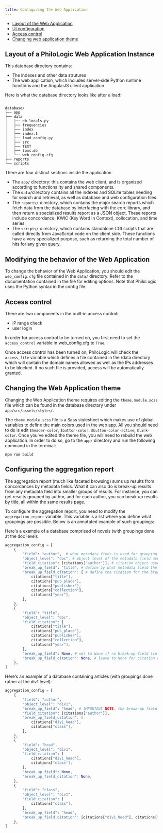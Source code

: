 ```yaml
---
title: Configuring the Web Application
---
```


-   [Layout of the Web Application](#layout)
-   [UI configuration](#ui)
-   [Access control](#access)
-   [Changing web application theme](#changing-theme)

## <a name="layout"></a>Layout of a PhiloLogic Web Application Instance

This database directory contains:

-   The indexes and other data strutures
-   The web application, which includes server-side Python runtime functions and the AngularJS client application

Here is what the database directory looks like after a load:

<pre><code>
database/
├── app
├── data
│   ├── db.locals.py
│   ├── frequencies
│   ├── index
│   ├── index.1
│   ├── load_config.py
│   ├── src
│   ├── TEXT
│   ├── toms.db
│   └── web_config.cfg
├── reports
└── scripts
</code></pre>

There are four distinct sections inside the application:

-   The `app/` directory: this contains the web client, and is organized according to functionality and shared components.
-   The `data/`directory contains all the indexes and SQLite tables needing for search and retrieval, as well as database and web configuration files.
-   The `reports/` directory, which contains the major search reports which fetch data from the database by interfacing with the core library, and then return a specialized results report as a JSON object. These reports include concordance, KWIC (Key Word In Context), collocation, and time series.
-   The `scripts/` directory, which contains standalone CGI scripts that are called directly from JavaScript code on the client side. These functions have a very specialized purpose, such as returning the total number of hits for any given query.

## <a name="ui"></a>Modifying the behavior of the Web Application

To change the behavior of the Web Application, you should edit the `web_config.cfg` file contained in the `data/` directory. Refer to the documentation contained in the file for editing options. Note that PhiloLogic uses the Python syntax in the config file.

## <a name="access"></a>Access control

There are two components in the built-in access control:

-   IP range check
-   user login

In order for access control to be turned on, you first need to set the `access_control` variable in web_config.cfg to `True`.

Once access control has been turned on, PhiloLogic will check the `access_file` variable which defines a file contained in the /data directory which will contain the domain names allowed as well as the IPs addresses to be blocked. If no such file is provided, access will be automatically granted.

## <a name="changing-theme"></a>Changing the Web Application theme
Changing the Web Application theme requires editing the `theme.module.scss` file which can be found in the database directory under `app/src/assets/styles/`.

The `theme.module.scss` file is a Sass stylesheet which makes use of global variables to define the main colors used in the web app. All you should need to do is edit `$header-color`, `$button-color`, `$button-color-active`, `$link-color`. Once you've edited the theme file, you will need to rebuild the web application. In order to do so, go to the `app/` directory and run the following command in the terminal:
```
npm run build
```

## <a name="aggregation"></a>Configuring the aggregation report
The aggregation report (much like faceted browsing) sums up results from concordances by metadata fields. What it can also do is break-up results from any metadata field
into smaller groups of results. For instance, you can get results grouped by author, and for each author, you can break up results by title, all within the same results page.

To configure the aggregation report, you need to modify the `aggregation_report` variable. This variable is a list where you define what groupings are possible. Below is an annotated example of such groupings:

Here's a example of a database comprised of novels (with groupings done at the doc level):

```python
aggregation_config = [
    {
        "field": "author",  # what metadata fieds is used for grouping results
        "object_level": "doc", # object level of the metadata field used for grouping
        "field_citation": [citations["author"]], # citation object used for citing this field
        "break_up_field": "title", # define by what metadata field the results can be further broken into
        "break_up_field_citation": [ # define the citation for the break-up field
            citations["title"],
            citations["pub_place"],
            citations["publisher"],
            citations["collection"],
            citations["year"],
        ],
    },
    {
        "field": "title",
        "object_level": "doc",
        "field_citation": [
            citations["title"],
            citations["pub_place"],
            citations["publisher"],
            citations["collection"],
            citations["year"],
        ],
        "break_up_field": None, # set to None if no break-up field (in this case titles are typically unique so doesn't make sense)
        "break_up_field_citation": None, # leave to None for citation as well.
    },
]
```

Here's an example of a database containing articles (with groupings done rather at the div1 level):

```python
aggregation_config = [
    {
        "field": "author",
        "object_level": "div1",
        "break_up_field": "head", # IMPORTANT NOTE: the break-up field MUST be of the same object level as the main metadata field used for grouping
        "field_citation": [citations["author"]],
        "break_up_field_citation": [
            citations["div1_head"],
            citations["class"],
        ],
    },
    {
        "field": "head",
        "object_level": "div1",
        "field_citation": [
            citations["div1_head"],
            citations["class"],
        ],
        "break_up_field": None,
        "break_up_field_citation": None,
    },
    {
        "field": "class",
        "object_level": "div1",
        "field_citation": [
            citations["class"],
        ],
        "break_up_field": "head",
        "break_up_field_citation": [citations["div1_head"], citations["author"]],
    },
]
```
    
